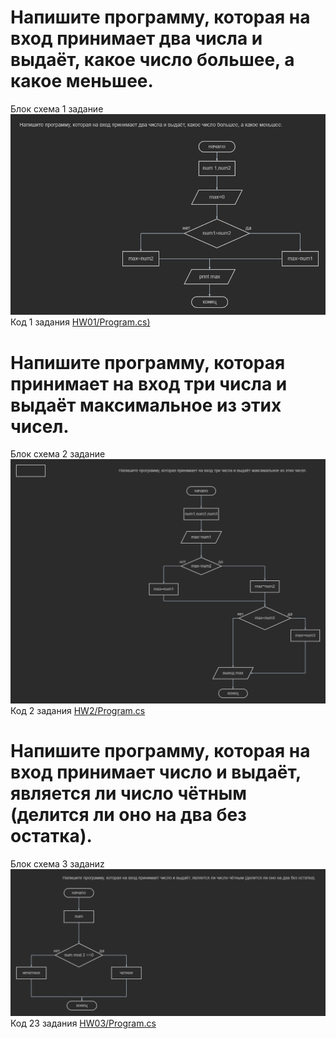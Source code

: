 # Напишите программу, которая на вход принимает два числа и выдаёт, какое число большее, а какое меньшее.
 Блок схема 1 задание![HW01/Blok01](HW01/Blok01.png) Код 1 задания [HW01/Program.cs) ](HW01/Program.cs) 

 # Напишите программу, которая принимает на вход три числа и выдаёт максимальное из этих чисел.
  Блок схема 2 задание![HW2/Blok02](HW2/Blok02.png) Код 2 задания [HW2/Program.cs](HW2/Program.cs) 
  
  #  Напишите программу, которая на вход принимает число и выдаёт, является ли число чётным (делится ли оно на два без остатка).
  Блок схема 3 заданиz![HW03/Blok03](HW03/Blok03.png) Код 23 задания [HW03/Program.cs](HW03/Program.cs) 